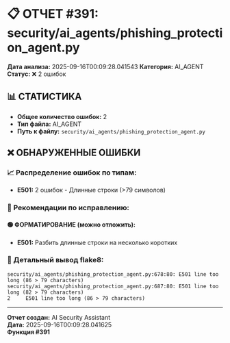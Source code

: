 # 📋 ОТЧЕТ #391: security/ai_agents/phishing_protection_agent.py

**Дата анализа:** 2025-09-16T00:09:28.041543
**Категория:** AI_AGENT
**Статус:** ❌ 2 ошибок

## 📊 СТАТИСТИКА

- **Общее количество ошибок:** 2
- **Тип файла:** AI_AGENT
- **Путь к файлу:** `security/ai_agents/phishing_protection_agent.py`

## ❌ ОБНАРУЖЕННЫЕ ОШИБКИ

### 📈 Распределение ошибок по типам:

- **E501:** 2 ошибок - Длинные строки (>79 символов)

### 🎯 Рекомендации по исправлению:

#### 🟢 ФОРМАТИРОВАНИЕ (можно отложить):
- **E501:** Разбить длинные строки на несколько коротких

### 📝 Детальный вывод flake8:

```
security/ai_agents/phishing_protection_agent.py:678:80: E501 line too long (86 > 79 characters)
security/ai_agents/phishing_protection_agent.py:687:80: E501 line too long (82 > 79 characters)
2     E501 line too long (86 > 79 characters)

```

---
**Отчет создан:** AI Security Assistant  
**Дата:** 2025-09-16T00:09:28.041625  
**Функция #391**
